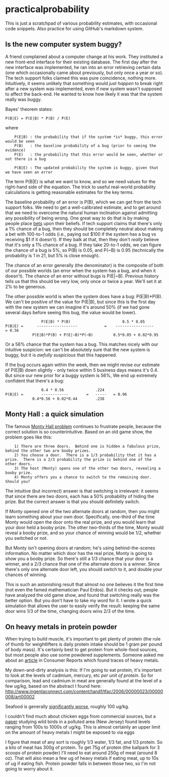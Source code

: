 # practicalprobability

This is just a scratchpad of various probability estimates, with occasional code snippets.  Also practice for using GitHub's markdown system.

## Is the new computer system buggy?
A friend complained about a computer change at his work.  They instituted a new front-end interface for their existing database.  The first day after the new interface was implemented, he ran into an error retrieving certain data (one which occasionally came about previously, but only once a year or so).  The tech support folks claimed this was pure coincidence, nothing more.  Intuitively, it seems unlikely that something would *just happen* to break right after a new system was implemented, even if new system wasn't supposed to affect the back-end.  He wanted to know how likely it was that the system really was buggy.

Bayes' theorem states:

```
P(B|E) = P(E|B) * P(B) / P(E)
```
where

```
	P(E|B) : the probability that if the system *is* buggy, this error would be seen
	P(B)   : the baseline probability of a bug (prior to seeing the evidence)
	P(E)   : the probability that this error would be seen, whether or not there is a bug

	P(B|E) : The updated probability the system is buggy, given that we have seen an error

```

The term P(B|E) is what we want to know, and so we need values for the right-hand side of the equation.  The trick to useful real-world probability calculations is getting reasonable estimates for the key terms.

The baseline probability of an error is P(B), which we can get from the tech support folks.  We need to get a well-calibrated estimate, and to get around that we need to overcome the natural human inclination against admitting any possibility of being wrong.  One great way to do that is by making people place [bets](https://en.wikipedia.org/wiki/Prediction_market) upon their beliefs.  If tech support claims that there's only a 1% chance of a bug, then they should be completely neutral about making a bet with 100-to-1 odds (i.e., paying out $100 if the system has a bug vs receiving $1 if it doesn't).  If they balk at that, then they don't *really* believe that it's only a 1% chance of a bug.  If they take 20-to-1 odds, we can figure the chance of a bug is 5%, so P(B) is 0.05, and P(~B) is 0.95 (technically the probability is 1 in 21, but 5% is close enough).

The chance of an error generally (the denominator) is the composite of both of our possible worlds (an error when the system has a bug, and when it doesn't).  The chance of an error without bugs is P(E|~B).  Previous history tells us that this should be very low, only once or twice a year.  We'll set it at 2% to be generous.  

The other possible world is when the system does have a bug: P(E|B)*P(B).  We can't be positive of the value for P(E|B), but since this is the first day with the new system we can imagine it's around 50% (if we had gone several days before seeing this bug, the value would be lower).

```
 	 			P(E|B) * P(B)						0.5 * 0.05
P(B|E) =  	  ------------------			=    -----------------		= 0.56
			P(E|B)*P(B) + P(E|~B)*P(~B)			0.5*0.05 + 0.02*0.95
```

Or a 56% chance that the system has a bug.  This matches nicely with our intuitive suspicion: we can't be absolutely sure that the new system is buggy, but it is *awfully suspicious* that this happened.

If the bug occurs again within the week, then we might revise our estimate of P(E|B) down slightly - only twice within 5 business days means it's 0.4.  But since our new prior for a buggy system is 56%, We end up extremely confident that there's a bug:

```
				0.4 * 0.56				.224	
P(B|E) = 		------------		=   -----	= 0.96
			0.4*0.56 + 0.02*0.44		.238 
```



## Monty Hall : a quick simulation

The famous [Monty Hall problem](https://en.wikipedia.org/wiki/Monty_Hall_problem) continues to frustrate people, because the correct solution is so counterintuitive.  Based on an old game show, the problem goes like this:

```
	1) There are three doors.  Behind one is hidden a fabulous prize, behind the other two are booby prizes.
	2) You choose a door.  There is a 1/3 probability that it has a prize.  There is a 2/3 probability the prize is behind one of the other doors.
	3) The host (Monty) opens one of the other two doors, revealing a booby prize.
	4) Monty offers you a chance to switch to the remaining door.  Should you?

```
The intuitive (but incorrect) answer is that switching is irrelevant: it seems that since there are two doors, each has a 50% probability of hiding the prize.  But the correct answer is that you should definitely switch.  

If Monty opened one of the two alternate doors at random, then you might learn something about your own door.  Specifically, one-third of the time Monty would open the door onto the real prize, and you would learn that your door held a booby prize.  The other two-thirds of the time, Monty would reveal a booby prize, and so your chance of winning would be 1/2, whether you switched or not.

But Monty isn't opening doors at random; he's using behind-the-scenes information.  No matter which door has the real prize, Monty is going to show you a booby prize.  So there's still a 1/3 chance that your door is a winner, and a 2/3 chance that one of the alternate doors is a winner.  Since there's only one alternate door left, you should switch to it, and double your chances of winning.

This is such an astonishing result that almost no one believes it the first time (not even the famed mathematician Paul Erdos).  But it checks out; people have analyzed the old game show, and found that switching really was the better option.  But you don't have to take my word for it.  I wrote a quick simulation that allows the user to easily verify the result: keeping the same door wins 1/3 of the time, changing doors wins 2/3 of the time.


## On heavy metals in protein powder

When trying to build muscle, it's important to get plenty of protein (the rule of thumb for weightlifters is daily protein intake should be 1 gram per pound of body mass).  It's certainly best to get protein from whole-food sources, but most people also use some powdered supplements.  Someone asked me about an [article](http://www.consumerreports.org/cro/2012/04/protein-drinks/index.htm) in Consumer Reports which found traces of heavy metals.

My down-and-dirty analysis is this: If I'm going to eat protein, it's important to look at the levels of cadmium, mercury, etc *per unit of protein*. So for comparison, lead and cadmium in meat are generally found at the level of a few ug/kg, based on the abstract I found here:
http://www.ingentaconnect.com/content/tandf/tfac/2006/00000023/00000008/art00002

Seafood is generally [significantly worse](http://www.ncbi.nlm.nih.gov/pubmed/12623648), roughly 100 ug/kg. 

I couldn't find much about chicken eggs from commercial sources, but a [paper](http://www.ncbi.nlm.nih.gov/pubmed/21679937) studying wild birds in a polluted area (New Jersey) found levels ranging from 100s to 1000s of ug/kg. This is almost certainly an upper limit on the amount of heavy metals I might be exposed to via eggs

I figure that meat of any sort is roughly 1/3 water, 1/3 fat, and 1/3 protein. So a kilo of meat has 300g of protein. To get 75g of protein (the ballpark for 3 scoops of protein powder) I'll need to eat around 250g of meat (around 8 oz). That will also mean a few ug of heavy metals if eating meat, up to 10s of ug if eating fish. Protein powder falls in between those two, so I'm not going to worry about it.


